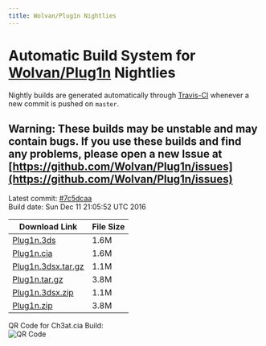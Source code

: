 ```yaml
---
title: Wolvan/Plug1n Nightlies
---
```

# Automatic Build System for [Wolvan/Plug1n](https://github.com/Wolvan/Plug1n) Nightlies

Nightly builds are generated automatically through [Travis-CI](https://travis-ci.org/) whenever a new commit is pushed on `master`.

## Warning: These builds may be unstable and may contain bugs. If you use these builds and find any problems, please open a new Issue at [https://github.com/Wolvan/Plug1n/issues](https://github.com/Wolvan/Plug1n/issues)

Latest commit: [#7c5dcaa](https://github.com/Wolvan/Plug1n/commit/7c5dcaa5d032ccd09e1ff578202e7a83a20a310f)<br>
Build date: Sun Dec 11 21:05:52 UTC 2016

| Download Link | File Size |
|---------------|-----------|
| [Plug1n.3ds](https://Wolvan.github.io/Plug1n/build/Plug1n.3ds) | 1.6M |
| [Plug1n.cia](https://Wolvan.github.io/Plug1n/build/Plug1n.cia) | 1.6M |
| [Plug1n.3dsx.tar.gz](https://Wolvan.github.io/Plug1n/build/Plug1n.3dsx.tar.gz) | 1.1M |
| [Plug1n.tar.gz](https://Wolvan.github.io/Plug1n/build/Plug1n.tar.gz) | 3.8M |
| [Plug1n.3dsx.zip](https://Wolvan.github.io/Plug1n/build/Plug1n.3dsx.zip) | 1.1M |
| [Plug1n.zip](https://Wolvan.github.io/Plug1n/build/Plug1n.zip) | 3.8M |

QR Code for Ch3at.cia Build:<br>![QR Code](https://Wolvan.github.io/Plug1n/build/QRCode.jpg)

